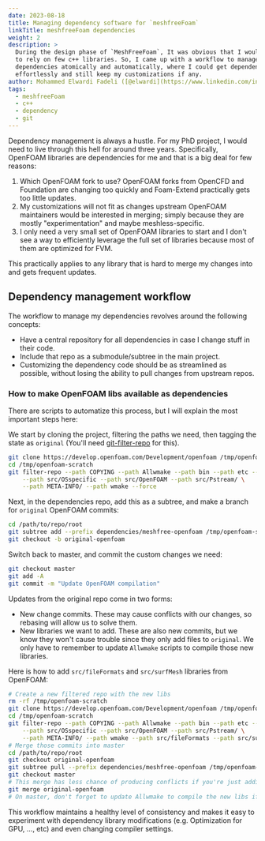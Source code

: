 ```yaml
---
date: 2023-08-18
title: Managing dependency software for `meshfreeFoam`
linkTitle: meshfreeFoam dependencies
weight: 2
description: >
  During the design phase of `MeshFreeFoam`, It was obvious that I would need
  to rely on few c++ libraries. So, I came up with a workflow to manage those
  dependencies atomically and automatically, where I could get dependency updates
  effortlessly and still keep my customizations if any.
author: Mohammed Elwardi Fadeli ([@elwardi](https://www.linkedin.com/in/elwardi-fadeli))
tags:
  - meshfreeFoam
  - c++
  - dependency
  - git
---
```


Dependency management is always a hustle. For my PhD project, I would need to live through this hell for around three years. Specifically, OpenFOAM libraries are dependencies for me and that is a big deal for few reasons:

1. Which OpenFOAM fork to use? OpenFOAM forks from OpenCFD and Foundation are changing too quickly and Foam-Extend practically gets too little updates.
2. My customizations will not fit as changes upstream OpenFOAM maintainers would be interested in merging; simply because they are mostly "experimentation" and maybe meshless-specific.
3. I only need a very small set of OpenFOAM libraries to start and I don't see a way to efficiently leverage the full set of libraries because most of them are optimized for FVM.

This practically applies to any library that is hard to merge my changes into and gets frequent updates.

## Dependency management workflow

The workflow to manage my dependencies revolves around the following concepts:
- Have a central repository for all dependencies in case I change stuff in their code.
- Include that repo as a submodule/subtree in the main project.
- Customizing the dependency code should be as streamlined as possible, without losing the ability to pull changes from upstream repos.

### How to make OpenFOAM libs available as dependencies

There are scripts to automatize this process, but I will explain the most important steps here:

We start by cloning the project, filtering the paths we need, then tagging the state as `original` (You'll need [git-filter-repo](https://github.com/newren/git-filter-repo/) for this).
```bash
git clone https://develop.openfoam.com/Development/openfoam /tmp/openfoam-scratch
cd /tmp/openfoam-scratch
git filter-repo --path COPYING --path Allwmake --path bin --path etc --path src/Allwmake \
    --path src/OSspecific --path src/OpenFOAM --path src/Pstream/ \
    --path META-INFO/ --path wmake --force
```

Next, in the dependencies repo, add this as a subtree, and make a branch for `original` OpenFOAM commits:
```bash
cd /path/to/repo/root
git subtree add --prefix dependencies/meshfree-openfoam /tmp/openfoam-scratch/ master
git checkout -b original-openfoam
```

Switch back to master, and commit the custom changes we need:
```bash
git checkout master
git add -A
git commit -m "Update OpenFOAM compilation"
```

Updates from the original repo come in two forms:
- New change commits. These may cause conflicts with our changes, so rebasing will allow us to solve them.
- New libraries we want to add. These are also new commits, but we know they won't cause trouble since they only add files to `original`. We only have to remember to update `Allwmake` scripts to compile those new libraries.

Here is how to add `src/fileFormats` and `src/surfMesh` libraries from OpenFOAM:
```bash
# Create a new filtered repo with the new libs
rm -rf /tmp/openfoam-scratch
git clone https://develop.openfoam.com/Development/openfoam /tmp/openfoam-scratch
cd /tmp/openfoam-scratch
git filter-repo --path COPYING --path Allwmake --path bin --path etc --path src/Allwmake \
    --path src/OSspecific --path src/OpenFOAM --path src/Pstream/ \
    --path META-INFO/ --path wmake --path src/fileFormats --path src/surfMesh --force
# Merge those commits into master
cd /path/to/repo/root
git checkout original-openfoam
git subtree pull --prefix dependencies/meshfree-openfoam /tmp/openfoam-scratch/ master
git checkout master
# This merge has less chance of producing conflicts if you're just adding libs.
git merge original-openfoam
# On master, don't forget to update Allwmake to compile the new libs if necessary
```

This workflow maintains a healthy level of consistency and makes it easy to experiment with dependency library modifications (e.g. Optimization for GPU, ..., etc) and even changing compiler settings.
